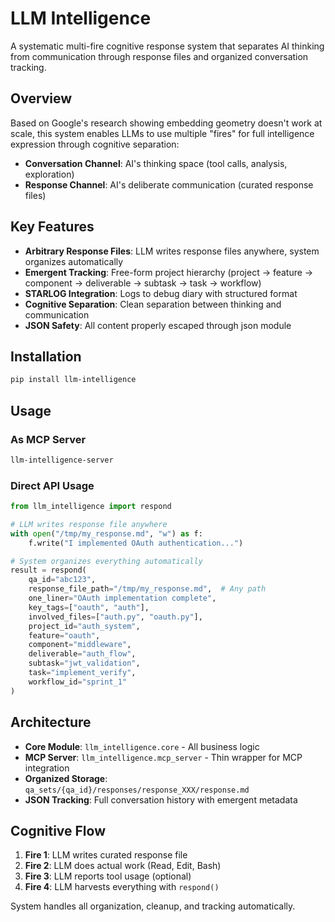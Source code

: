# LLM Intelligence

A systematic multi-fire cognitive response system that separates AI thinking from communication through response files and organized conversation tracking.

## Overview

Based on Google's research showing embedding geometry doesn't work at scale, this system enables LLMs to use multiple "fires" for full intelligence expression through cognitive separation:

- **Conversation Channel**: AI's thinking space (tool calls, analysis, exploration)  
- **Response Channel**: AI's deliberate communication (curated response files)

## Key Features

- **Arbitrary Response Files**: LLM writes response files anywhere, system organizes automatically
- **Emergent Tracking**: Free-form project hierarchy (project → feature → component → deliverable → subtask → task → workflow)
- **STARLOG Integration**: Logs to debug diary with structured format
- **Cognitive Separation**: Clean separation between thinking and communication
- **JSON Safety**: All content properly escaped through json module

## Installation

```bash
pip install llm-intelligence
```

## Usage

### As MCP Server

```bash
llm-intelligence-server
```

### Direct API Usage

```python
from llm_intelligence import respond

# LLM writes response file anywhere
with open("/tmp/my_response.md", "w") as f:
    f.write("I implemented OAuth authentication...")

# System organizes everything automatically  
result = respond(
    qa_id="abc123",
    response_file_path="/tmp/my_response.md",  # Any path
    one_liner="OAuth implementation complete",
    key_tags=["oauth", "auth"],
    involved_files=["auth.py", "oauth.py"],
    project_id="auth_system",
    feature="oauth",
    component="middleware", 
    deliverable="auth_flow",
    subtask="jwt_validation",
    task="implement_verify",
    workflow_id="sprint_1"
)
```

## Architecture

- **Core Module**: `llm_intelligence.core` - All business logic
- **MCP Server**: `llm_intelligence.mcp_server` - Thin wrapper for MCP integration
- **Organized Storage**: `qa_sets/{qa_id}/responses/response_XXX/response.md`
- **JSON Tracking**: Full conversation history with emergent metadata

## Cognitive Flow

1. **Fire 1**: LLM writes curated response file
2. **Fire 2**: LLM does actual work (Read, Edit, Bash) 
3. **Fire 3**: LLM reports tool usage (optional)
4. **Fire 4**: LLM harvests everything with `respond()`

System handles all organization, cleanup, and tracking automatically.